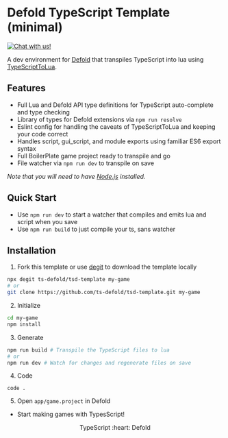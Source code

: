# Defold TypeScript Template (minimal)
<a href="https://discord.gg/eukcq5m"><img alt="Chat with us!" src="https://img.shields.io/discord/766898804896038942.svg?colorB=7581dc&logo=discord&logoColor=white"></a>

A dev environment for [Defold](https://defold.com/) that transpiles TypeScript into lua using [TypeScriptToLua](https://github.com/TypeScriptToLua/TypeScriptToLua).

## Features
- Full Lua and Defold API type definitions for TypeScript auto-complete and type checking
- Library of types for Defold extensions via `npm run resolve`
- Eslint config for handling the caveats of TypeScriptToLua and keeping your code correct
- Handles script, gui_script, and module exports using familiar ES6 export syntax
- Full BoilerPlate game project ready to transpile and go
- File watcher via `npm run dev` to transpile on save

*Note that you will need to have [Node.js](https://nodejs.org) installed.*

## Quick Start
- Use `npm run dev` to start a watcher that compiles and emits lua and script when you save  
- Use `npm run build` to just compile your ts, sans watcher  

## Installation
1. Fork this template or use [degit](https://www.npmjs.com/package/degit) to download the template locally
```bash
npx degit ts-defold/tsd-template my-game
# or
git clone https://github.com/ts-defold/tsd-template.git my-game
```

2. Initialize
```bash
cd my-game
npm install
```

3. Generate
```bash
npm run build # Transpile the TypeScript files to lua
# or
npm run dev # Watch for changes and regenerate files on save
```

4. Code
```
code .
```

5. Open `app/game.project` in Defold
- Start making games with TypesScript!

<p align="center" class="h4">
  TypeScript :heart: Defold
</p>

